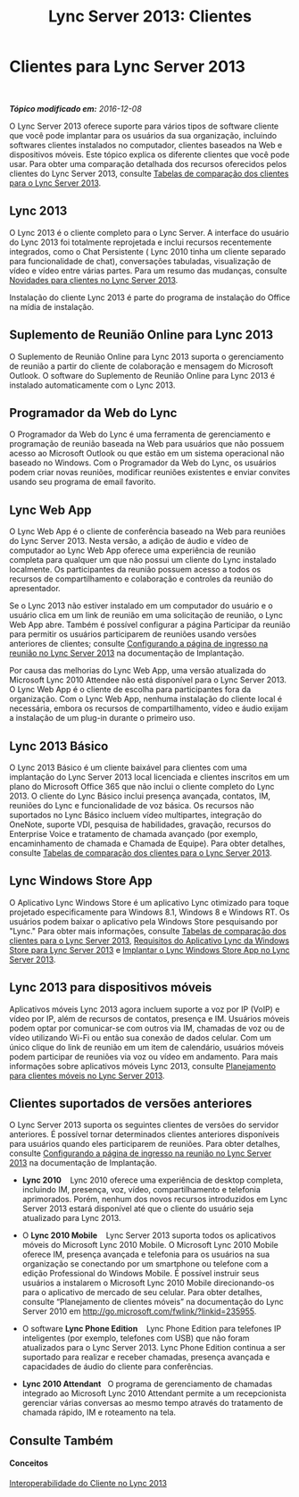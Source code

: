 ﻿---
title: 'Lync Server 2013: Clientes'
TOCTitle: Clientes para Lync Server
ms:assetid: e143ce9b-3624-4066-942d-6c86ad99be91
ms:mtpsurl: https://technet.microsoft.com/pt-br/library/Gg398996(v=OCS.15)
ms:contentKeyID: 49308375
ms.date: 12/10/2016
mtps_version: v=OCS.15
ms.translationtype: HT
---

# Clientes para Lync Server 2013

 

_**Tópico modificado em:** 2016-12-08_

O Lync Server 2013 oferece suporte para vários tipos de software cliente que você pode implantar para os usuários da sua organização, incluindo softwares clientes instalados no computador, clientes baseados na Web e dispositivos móveis. Este tópico explica os diferente clientes que você pode usar. Para obter uma comparação detalhada dos recursos oferecidos pelos clientes do Lync Server 2013, consulte [Tabelas de comparação dos clientes para o Lync Server 2013](lync-server-2013-desktop-client-comparison-tables.md).

## Lync 2013

O Lync 2013 é o cliente completo para o Lync Server. A interface do usuário do Lync 2013 foi totalmente reprojetada e inclui recursos recentemente integrados, como o Chat Persistente ( Lync 2010 tinha um cliente separado para funcionalidade de chat), conversações tabuladas, visualização de vídeo e vídeo entre várias partes. Para um resumo das mudanças, consulte [Novidades para clientes no Lync Server 2013](lync-server-2013-what-s-new-for-clients.md).

Instalação do cliente Lync 2013 é parte do programa de instalação do Office na mídia de instalação.

## Suplemento de Reunião Online para Lync 2013

O Suplemento de Reunião Online para Lync 2013 suporta o gerenciamento de reunião a partir do cliente de colaboração e mensagem do Microsoft Outlook. O software do Suplemento de Reunião Online para Lync 2013 é instalado automaticamente com o Lync 2013.

## Programador da Web do Lync

O Programador da Web do Lync é uma ferramenta de gerenciamento e programação de reunião baseada na Web para usuários que não possuem acesso ao Microsoft Outlook ou que estão em um sistema operacional não baseado no Windows. Com o Programador da Web do Lync, os usuários podem criar novas reuniões, modificar reuniões existentes e enviar convites usando seu programa de email favorito.

## Lync Web App

O Lync Web App é o cliente de conferência baseado na Web para reuniões do Lync Server 2013. Nesta versão, a adição de áudio e vídeo de computador ao Lync Web App oferece uma experiência de reunião completa para qualquer um que não possui um cliente do Lync instalado localmente. Os participantes da reunião possuem acesso a todos os recursos de compartilhamento e colaboração e controles da reunião do apresentador.

Se o Lync 2013 não estiver instalado em um computador do usuário e o usuário clica em um link de reunião em uma solicitação de reunião, o Lync Web App abre. Também é possível configurar a página Participar da reunião para permitir os usuários participarem de reuniões usando versões anteriores de clientes; consulte [Configurando a página de ingresso na reunião no Lync Server 2013](lync-server-2013-configuring-the-meeting-join-page.md) na documentação de Implantação.

Por causa das melhorias do Lync Web App, uma versão atualizada do Microsoft Lync 2010 Attendee não está disponível para o Lync Server 2013. O Lync Web App é o cliente de escolha para participantes fora da organização. Com o Lync Web App, nenhuma instalação do cliente local é necessária, embora os recursos de compartilhamento, vídeo e áudio exijam a instalação de um plug-in durante o primeiro uso.

## Lync 2013 Básico

O Lync 2013 Básico é um cliente baixável para clientes com uma implantação do Lync Server 2013 local licenciada e clientes inscritos em um plano do Microsoft Office 365 que não inclui o cliente completo do Lync 2013. O cliente do Lync Básico inclui presença avançada, contatos, IM, reuniões do Lync e funcionalidade de voz básica. Os recursos não suportados no Lync Básico incluem vídeo multipartes, integração do OneNote, suporte VDI, pesquisa de habilidades, gravação, recursos do Enterprise Voice e tratamento de chamada avançado (por exemplo, encaminhamento de chamada e Chamada de Equipe). Para obter detalhes, consulte [Tabelas de comparação dos clientes para o Lync Server 2013](lync-server-2013-desktop-client-comparison-tables.md).

## Lync Windows Store App

O Aplicativo Lync Windows Store é um aplicativo Lync otimizado para toque projetado especificamente para Windows 8.1, Windows 8 e Windows RT. Os usuários podem baixar o aplicativo pela Windows Store pesquisando por "Lync." Para obter mais informações, consulte [Tabelas de comparação dos clientes para o Lync Server 2013](lync-server-2013-desktop-client-comparison-tables.md), [Requisitos do Aplicativo Lync da Windows Store para Lync Server 2013](lync-server-2013-lync-windows-store-app-requirements.md) e [Implantar o Lync Windows Store App no Lync Server 2013](lync-server-2013-deploying-lync-windows-store-app.md).

## Lync 2013 para dispositivos móveis

Aplicativos móveis Lync 2013 agora incluem suporte a voz por IP (VoIP) e vídeo por IP, além de recursos de contatos, presença e IM. Usuários móveis podem optar por comunicar-se com outros via IM, chamadas de voz ou de vídeo utilizando Wi-Fi ou então sua conexão de dados celular. Com um único clique do link de reunião em um item de calendário, usuários móveis podem participar de reuniões via voz ou vídeo em andamento. Para mais informações sobre aplicativos móveis Lync 2013, consulte [Planejamento para clientes móveis no Lync Server 2013](lync-server-2013-planning-for-mobile-clients.md).

## Clientes suportados de versões anteriores

O Lync Server 2013 suporta os seguintes clientes de versões do servidor anteriores. É possível tornar determinados clientes anteriores disponíveis para usuários quando eles participarem de reuniões. Para obter detalhes, consulte [Configurando a página de ingresso na reunião no Lync Server 2013](lync-server-2013-configuring-the-meeting-join-page.md) na documentação de Implantação.

  - **Lync 2010**    Lync 2010 oferece uma experiência de desktop completa, incluindo IM, presença, voz, vídeo, compartilhamento e telefonia aprimorados. Porém, nenhum dos novos recursos introduzidos em Lync Server 2013 estará disponível até que o cliente do usuário seja atualizado para Lync 2013.

  - O **Lync 2010 Mobile**    Lync Server 2013 suporta todos os aplicativos móveis do Microsoft Lync 2010 Mobile. O Microsoft Lync 2010 Mobile oferece IM, presença avançada e telefonia para os usuários na sua organização se conectando por um smartphone ou telefone com a edição Professional do Windows Mobile. É possível instruir seus usuários a instalarem o Microsoft Lync 2010 Mobile direcionando-os para o aplicativo de mercado de seu celular. Para obter detalhes, consulte “Planejamento de clientes móveis” na documentação do Lync Server 2010 em <http://go.microsoft.com/fwlink/?linkid=235955>.

  - O software **Lync Phone Edition**    Lync Phone Edition para telefones IP inteligentes (por exemplo, telefones com USB) que não foram atualizados para o Lync Server 2013. Lync Phone Edition continua a ser suportado para realizar e receber chamadas, presença avançada e capacidades de áudio do cliente para conferências.

  - **Lync 2010 Attendant**   O programa de gerenciamento de chamadas integrado ao Microsoft Lync 2010 Attendant permite a um recepcionista gerenciar várias conversas ao mesmo tempo através do tratamento de chamada rápido, IM e roteamento na tela.

## Consulte Também

#### Conceitos

[Interoperabilidade do Cliente no Lync 2013](lync-server-2013-client-interoperability-in-lync-2013.md)


